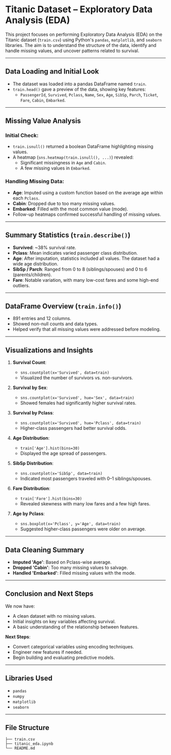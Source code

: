 #  Titanic Dataset – Exploratory Data Analysis (EDA)

This project focuses on performing Exploratory Data Analysis (EDA) on the Titanic dataset (`train.csv`) using Python's `pandas`, `matplotlib`, and `seaborn` libraries. The aim is to understand the structure of the data, identify and handle missing values, and uncover patterns related to survival.

---

##  Data Loading and Initial Look

- The dataset was loaded into a pandas DataFrame named `train`.
- `train.head()` gave a preview of the data, showing key features:
  - `PassengerId`, `Survived`, `Pclass`, `Name`, `Sex`, `Age`, `SibSp`, `Parch`, `Ticket`, `Fare`, `Cabin`, `Embarked`.

---

##  Missing Value Analysis

###  Initial Check:
- `train.isnull()` returned a boolean DataFrame highlighting missing values.
- A heatmap (`sns.heatmap(train.isnull(), ...)`) revealed:
  - Significant missingness in `Age` and `Cabin`.
  - A few missing values in `Embarked`.

###  Handling Missing Data:
- **Age**: Imputed using a custom function based on the average age within each `Pclass`.
- **Cabin**: Dropped due to too many missing values.
- **Embarked**: Filled with the most common value (mode).
- Follow-up heatmaps confirmed successful handling of missing values.

---

##  Summary Statistics (`train.describe()`)

- **Survived**: ~38% survival rate.
- **Pclass**: Mean indicates varied passenger class distribution.
- **Age**: After imputation, statistics included all values. The dataset had a wide age distribution.
- **SibSp / Parch**: Ranged from 0 to 8 (siblings/spouses) and 0 to 6 (parents/children).
- **Fare**: Notable variation, with many low-cost fares and some high-end outliers.

---

##  DataFrame Overview (`train.info()`)

- 891 entries and 12 columns.
- Showed non-null counts and data types.
- Helped verify that all missing values were addressed before modeling.

---

##  Visualizations and Insights

1. **Survival Count**:
   - `sns.countplot(x='Survived', data=train)`
   - Visualized the number of survivors vs. non-survivors.

2. **Survival by Sex**:
   - `sns.countplot(x='Survived', hue='Sex', data=train)`
   - Showed females had significantly higher survival rates.

3. **Survival by Pclass**:
   - `sns.countplot(x='Survived', hue='Pclass', data=train)`
   - Higher-class passengers had better survival odds.

4. **Age Distribution**:
   - `train['Age'].hist(bins=30)`
   - Displayed the age spread of passengers.

5. **SibSp Distribution**:
   - `sns.countplot(x='SibSp', data=train)`
   - Indicated most passengers traveled with 0–1 siblings/spouses.

6. **Fare Distribution**:
   - `train['Fare'].hist(bins=30)`
   - Revealed skewness with many low fares and a few high fares.

7. **Age by Pclass**:
   - `sns.boxplot(x='Pclass', y='Age', data=train)`
   - Suggested higher-class passengers were older on average.

---

##  Data Cleaning Summary

- **Imputed 'Age'**: Based on Pclass-wise average.
- **Dropped 'Cabin'**: Too many missing values to salvage.
- **Handled 'Embarked'**: Filled missing values with the mode.

---

##  Conclusion and Next Steps

We now have:

- A clean dataset with no missing values.
- Initial insights on key variables affecting survival.
- A basic understanding of the relationship between features.

**Next Steps**:
- Convert categorical variables using encoding techniques.
- Engineer new features if needed.
- Begin building and evaluating predictive models.

---

## Libraries Used

- `pandas`
- `numpy`
- `matplotlib`
- `seaborn`

---

##  File Structure

```plaintext
├── train.csv
├── titanic_eda.ipynb
└── README.md

